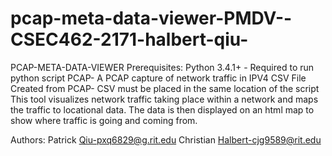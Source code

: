 # pcap-meta-data-viewer-PMDV--CSEC462-2171-halbert-qiu-
PCAP-META-DATA-VIEWER 
Prerequisites:
	Python 3.4.1+ - Required to run python script
	PCAP- A PCAP capture of network traffic in IPV4
	CSV File Created from PCAP- CSV must be placed in the same location of the script
This tool visualizes network traffic taking place within a network and maps the traffic to locational data. The data is then displayed on an html map to show where traffic is going and coming from.

Authors:
Patrick Qiu-pxq6829@g.rit.edu
Christian Halbert-cjg9589@rit.edu
